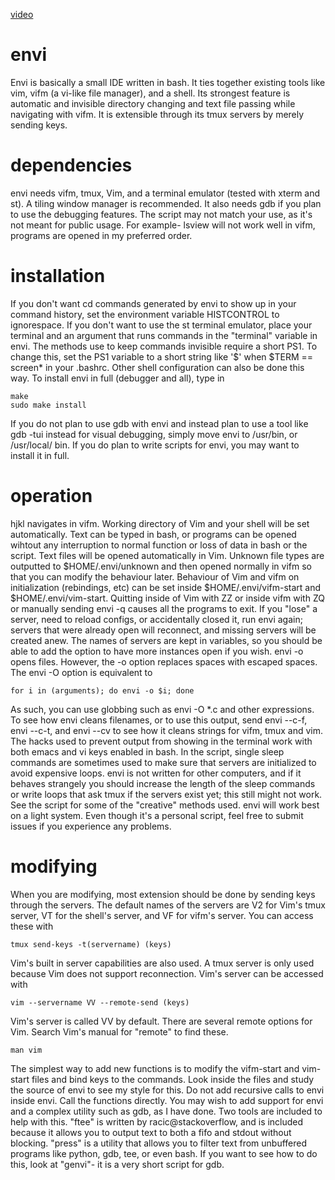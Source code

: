 [video](https://github.com/rbong/envi/raw/master/video/ipc.mkv)

envi
====

Envi is basically a small IDE written in bash. It ties together existing tools
like vim, vifm (a vi-like file manager), and a shell. Its strongest feature is
automatic and invisible directory changing and text file passing while
navigating with vifm. It is extensible through its tmux servers by merely
sending keys.

dependencies
====

envi needs vifm, tmux, Vim, and a terminal emulator (tested with xterm and st).
A tiling window manager is recommended. It also needs gdb if you plan to use
the debugging features. The script may not match your use, as it's not meant
for public usage. For example- lsview will not work well in vifm, programs are
opened in my preferred order.

installation
====

If you don't want cd commands generated by envi to show up in your command
history, set the environment variable HISTCONTROL to ignorespace. If you don't
want to use the st terminal emulator, place your terminal and an argument that
runs commands in the "terminal" variable in envi. The methods use to keep
commands invisible require a short PS1. To change this, set the PS1 variable to
a short string like '\$' when $TERM == screen\* in your .bashrc. Other shell
configuration can also be done this way.
To install envi in full (debugger and all), type in
```
make
sudo make install
```
If you do not plan to use gdb with envi and instead plan to use a tool like gdb
-tui instead for visual debugging, simply move envi to /usr/bin, or /usr/local/
bin. If you do plan to write scripts for envi, you may want to install it in
full.

operation
====

hjkl navigates in vifm. Working directory of Vim and your
shell will be set automatically. Text can be typed in bash, or programs can be
opened wihtout any interruption to normal function or loss of data in bash or
the script. Text files will be opened automatically in
Vim. Unknown file types are outputted to $HOME/.envi/unknown and then opened
normally in vifm so that you can modify the behaviour later. Behaviour of Vim
and vifm on initialization (rebindings, etc) can be set inside
$HOME/.envi/vifm-start and $HOME/.envi/vim-start. Quitting inside of Vim with
ZZ or inside vifm with ZQ or manually sending envi -q causes all the programs
to exit. If you "lose" a server, need to reload
configs, or accidentally closed it, run envi again; servers that
were already open will reconnect, and missing servers will be created anew.
The names of servers are kept in variables, so you should be able to add the
option to have more instances open if you wish. envi -o opens files. However,
the -o option replaces spaces with escaped spaces. The envi -O option is
equivalent to
```
for i in (arguments); do envi -o $i; done
```
As such, you can use globbing such as envi -O \*.c and other expressions.
To see how envi cleans filenames, or to use this output, send envi --c-f, envi
--c-t, and envi --cv to see how it cleans strings for vifm, tmux and vim. The
hacks used to prevent output from showing in the terminal work with both emacs
and vi keys enabled in bash. In the script, single sleep commands are sometimes
used to make sure that servers are initialized to avoid expensive loops. envi
is not written for other computers, and if it behaves strangely you should
increase the length of the sleep commands or write loops that ask tmux if the
servers exist yet; this still might not work. See the script for some of the
"creative" methods used. envi will work best on a light system. Even though
it's a personal script, feel free to submit issues if you experience any
problems.

modifying
====

When you are modifying, most extension should be done by sending keys through
the servers. The default names of the servers are V2 for Vim's tmux server, VT
for the shell's server, and VF for vifm's server. You can access these with
```
tmux send-keys -t(servername) (keys)
```
Vim's built in server capabilities are also used. A tmux server is only used
because Vim does not support reconnection. Vim's server can be accessed with
```
vim --servername VV --remote-send (keys)
```
Vim's server is called VV by default. There are several remote options for Vim.
Search Vim's manual for "remote" to find these.
```
man vim
```
The simplest way to add new functions is to modify the vifm-start and vim-start
files and bind keys to the commands. Look inside the files and study the source
of envi to see my style for this. Do not add recursive calls to envi inside
envi. Call the functions directly.
You may wish to add support for envi and a complex utility such as gdb, as I
have done. Two tools are included to help with this. "ftee" is written by
racic@stackoverflow, and is included because it allows you to output text to
both a fifo and stdout without blocking. "press" is a utility that allows you
to filter text from unbuffered programs like python, gdb, tee, or even bash. If
you want to see how to do this, look at "genvi"- it is a very short script for
gdb.

